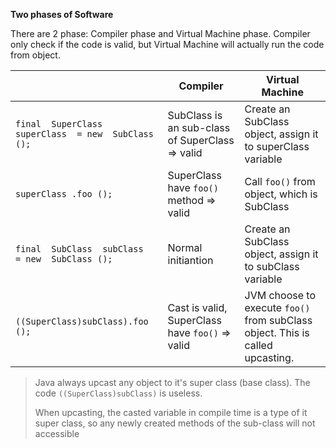 **Two phases of Software**

There are 2 phase: Compiler phase and Virtual Machine phase. Compiler only check if the code is valid, but Virtual Machine will actually run the code from object.

|                                                      | Compiler                                        | Virtual Machine                                                               |
|------------------------------------------------------|-------------------------------------------------|-------------------------------------------------------------------------------|
| `final  SuperClass  superClass  = new  SubClass ();` | SubClass is an sub-class of SuperClass => valid | Create an SubClass object, assign it to superClass variable                   |
| `superClass .foo ();`                                | SuperClass have `foo()` method => valid           | Call `foo()` from object, which is SubClass                                   |
| `final  SubClass  subClass  = new  SubClass ();`     | Normal initiantion                              | Create an SubClass object, assign it to subClass variable                     |
| `((SuperClass)subClass).foo ();`                     | Cast is valid, SuperClass have `foo()` => valid | JVM choose to execute `foo()` from subClass object. This is called upcasting. |

> Java always upcast any object to it's super class (base class). The code `((SuperClass)subClass)` is useless.
> 
> When upcasting, the casted variable in compile time is a type of it super class, so any newly created methods of the sub-class will not accessible